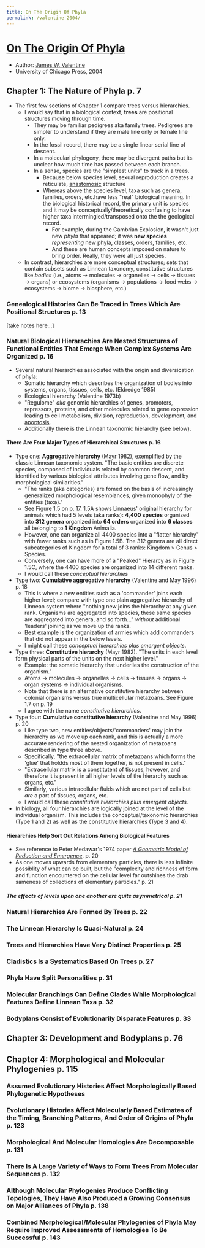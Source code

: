 ```yaml
---
title: On The Origin Of Phyla
permalink: /valentine-2004/
---
```


# [On The Origin Of Phyla](https://press.uchicago.edu/ucp/books/book/chicago/O/bo3616676.html)
* Author: [James W. Valentine](https://ucmp.berkeley.edu/people/james-valentine/)
* University of Chicago Press, 2004

## Chapter 1: The Nature of Phyla p. 7
* The first few sections of Chapter 1 compare trees versus hierarchies. 
	* I would say that in a biological context,  **trees** are positional structures moving through time. 
		* They may be familiar pedigrees aka family trees. Pedigrees are simpler to understand if they are male line only or female line only.
		* In the fossil record, there may be a single linear serial line of descent.
		* In a molecularl phylogeny, there may be divergent paths but its unclear how much time has passed between each branch.
		* In a sense, species are the "simplest units" to track in a trees. 
			* Because below species level, sexual reproduction creates a reticulate, [anastomosic](https://en.wikipedia.org/wiki/Anastomosis) structure
			* Whereas above the species level, taxa such as genera, families, orders, etc.have less "real" biological meaning.  In the biological historical record, the primary unit is species and it may be conceptually/theoretically confusing to have higher taxa intermingled/transposed onto the the geological record. 
				* For example, during the Cambrian Explosion, it wasn't just new *phyla* that appeared; it was **new species** *representing* new phyla, classes, orders, families, etc. 
				* And these are human concepts imposed on nature to bring order. Really, they were all just species.  
	* In contrast, hierarchies are more conceptual structures; sets that contain subsets such as Linnean taxonomy, constitutive structures like *bodies* (i.e., atoms &#8594; molecules &#8594; organelles &#8594; cells &#8594; tissues &#8594; organs) or ecosystems (organisms &#8594; populations &#8594; food webs &#8594; ecosystems &#8594; biome &#8594; biosphere, etc.)

### Genealogical Histories Can Be Traced in Trees Which Are Positional Structures p. 13

[take notes here...]

### Natural Biological Hierarachies Are Nested Structures of Functional Entities That Emerge When Complex Systems Are Organized p. 16 
* Several natural hierarchies associated with the origin and diversication of phyla:
	* Somatic hierarchy which describes the organization of bodies into systems, organs, tissues, cells, etc. (Eldredge 1985)
	* Ecological hierarchy (Valentine 1973b)
	* "Regulome" *aka* genomic hierarchies of genes, promoters, repressors, proteins, and other molecules related to gene expression leading to cell metabolism, division, reproduction, development, and [apoptosis](https://en.wikipedia.org/wiki/Apoptosis).
	* Additionally there is the Linnean taxonomic hierarchy (see below).

#### There Are Four Major Types of Hierarchical Structures p. 16
* Type one: **Aggregative hierarchy** (Mayr 1982), exemplified by the classic Linnean taxonomic system. "The basic entities are discrete species, composed of individuals related by common descent, and identified by various biological attributes involving gene flow, and by morphological similarities."
	* "The ranks (aka categories) are fomed on the basis of increasingly generalized morphological resemblances, given monophyly of the entities (taxa)."
	* See Figure 1.5 on p. 17. 1.5A shows Linnaeus' original hierarchy for animals which had 5 levels (aka ranks): **4,400 species** organized into **312 genera** organized into **64 orders** organized into **6 classes** all belonging to **1 Kingdom** Animalia. 
	* However, one can organize all 4400 species into a "flatter hierarchy" with fewer ranks such as in Figure 1.5B. The 312 genera are all direct subcategories of Kingdom for a total of 3 ranks: Kingdom > Genus > Species.
	* Conversely, one can have more of a "Peaked" Hierarcy as in Figure 1.5C, where the 4400 species are organized into 14 different ranks.
	* I would call these *conceptual hierarchies*
* Type two: **Cumulative aggregative hierarchy** (Valentine and May 1996) p. 18
	* This is where a new entities such as a 'commander' joins each higher level; compare with type one plain aggregative hierarchy of Linnean system where "nothing new joins the hierarchy at any given rank. Organisms are aggregated into species, these same species are aggregated into genera, and so forth..." *without* additional 'leaders' joining as we move up the ranks.
	* Best example is the organization of armies which add commanders that did not appear in the below levels.
	* I might call these *conceptual hierarchies plus emergent objects*.
* Type three: **Constitutive hierarchy** (Mayr 1982). "The units in each level form physical parts of the units on the next higher level."
	* Example: the somatic hierarchy that underlies the construction of the organism."
	* Atoms &#8594; molecules &#8594; organelles &#8594; cells &#8594; tissues &#8594; organs &#8594; organ systems &#8594; individual organisms.
	* Note that there is an alternative constitutive hierarchy between colonial organisms versus true multicellular metazoans. See Figure 1.7 on p. 19
	* I agree with the name *constitutive hierarchies*.
* Type four: **Cumulative constitutive hierarchy** (Valentine and May 1996) p. 20
	* Like type two, new entities/objects/'commanders' may join the hierarchy as we move up each rank, and this is actually a more accurate rendering of the nested organization of metazoans described in type three above.
	* Specifically, "the extracellular matrix of metazoans which forms the 'glue' that holdds most of them together, is not present in cells."
	* "Extracellular matrix is a constitutent of tissues, however, and therefore it is present in all higher levels of the hierarchy such as organs, etc."
	* Similarly, various intracellular fluids which are not part of cells but *are* a part of tissues, organs, etc.
	* I would call these *constitutive hierarchies plus emergent objects*.
* In biology, all four hierarchies are logically joined at the level of the individual organism. This includes the conceptual/taxonomic hierarchies (Type 1 and 2) as well as the constitutive hierarchies (Type 3 and 4).

#### Hierarchies Help Sort Out Relations Among Biological Features
* See reference to Peter Medawar's 1974 paper [*A Geometric Model of Reduction and Emergence*](https://books.google.com/books?hl=en&lr=&id=NMAf65cDmAQC&oi=fnd&pg=PA57&ots=_AiER-J6Sw&sig=WkFwEV1u_-7AxgTnbnJOyQvfAV0#v=onepage&q&f=false).  p. 20
* As one moves upwards from elementary particles, there is less infinite possiblity of what can be built, but the "complexity and richness of form and function encountered on the cellular level far outshines the drab sameness of collections of elementary particles." p. 21

##### The effects of levels upon one another are quite asymmetrical p. 21


### Natural Hierarchies Are Formed By Trees p. 22

### The Linnean Hierarchy Is Quasi-Natural p. 24

### Trees and Hierarchies Have Very Distinct Properties p. 25

### Cladistics Is a Systematics Based On Trees p. 27

### Phyla Have Split Personalities p. 31

### Molecular Branchings Can Define Clades While Morphological Features Define Linnean Taxa p. 32

### Bodyplans Consist of Evolutionarily Disparate Features p. 33

## Chapter 3: Development and Bodyplans p. 76

## Chapter 4: Morphological and Molecular Phylogenies p. 115
### Assumed Evolutionary Histories Affect Morphologically Based Phylogenetic Hypotheses

### Evolutionary Histories Affect Molecularly Based Estimates of the Timing, Branching Patterns, And Order of Origins of Phyla p. 123

### Morphological And Molecular Homologies Are Decomposable p. 131

### There Is A Large Variety of Ways to Form Trees From Molecular Sequences p. 132

### Although Molecular Phylogenies Produce Conflicting Topologies, They Have Also Produced a Growing Consensus on Major Alliances of Phyla p. 138

### Combined Morphological/Molecular Phylogenies of Phyla May Require Improved Assessments of Homologies To Be Successful p. 143












